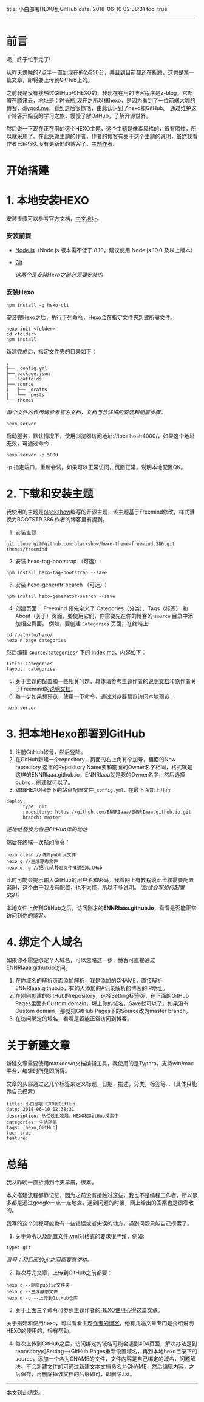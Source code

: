 title: 小白部署HEXO到GitHub
date: 2018-06-10 02:38:31
toc: true

----------
# 前言
呃，终于忙乎完了!

从昨天傍晚的7点半一直到现在的2点50分，并且到目前都还在折腾，这也是第一篇文章，即将要上传到GitHub上的。

之前我是没有接触过GitHub和HEXO的，我现在在用的博客程序是z-blog，它部署在腾讯云，地址是：[时光瓶](https:www.shiguangping.com),现在之所以搞hexo，是因为看到了一位前端大咖的博客，[diygod.me](https://diygod.me/)，看到之后很惊艳，由此认识到了hexo和GitHub。
通过维护这个博客开始我的学习之旅，慢慢了解GitHub，了解开源世界。  

然后说一下现在正在用的这个HEXO主题，这个主题是像素风格的，很有魔性，所以就采用了。在此感谢主题的作者，作者的博客有关于这个主题的说明，虽然我看作者已经很久没有更新他的博客了，[主题作者](http://blackshow.me/).

# 开始搭建
# 1. 本地安装HEXO
安装步骤可以参考官方文档，[中文地址](https://hexo.io/zh-cn/docs/ )。

### 安装前提

- [Node.js](http://nodejs.org/)（Node.js 版本需不低于 8.10，建议使用 Node.js 10.0 及以上版本）

- [Git](http://git-scm.com/)

  *这两个是安装Hexo之前必须要安装的*

### 安装Hexo

```shell
npm install -g hexo-cli
```

安装完Hexo之后，执行下列命令，Hexo会在指定文件夹新建所需文件。

```shell
hexo init <folder>
cd <folder>
npm install
```

新建完成后，指定文件夹的目录如下：

```
.
├── _config.yml
├── package.json
├── scaffolds
├── source
|   ├── _drafts
|   └── _posts
└── themes
```

*每个文件的作用请参考官方文档，文档包含详细的安装和配置步骤。*

```shell
hexo server
```

启动服务，默认情况下，使用浏览器访问地址://localhost:4000/，如果这个地址无效，可通过命令：

```shell
hexo server -p 5000
```

-p 指定端口，重新尝试。如果可以正常访问，页面正常，说明本地配置OK。

# 2. 下载和安装主题

我使用的主题是[blackshow](http://blackshow.me "blackshow")编写的开源主题，该主题基于Freemind修改，样式替换为BOOTSTR.386.作者的博客里有提到。  
1. 安装主题：  

```shell
git clone git@github.com:blackshow/hexo-theme-freemind.386.git themes/freemind
```

2. 安装 hexo-tag-bootstrap （可选）:  
```shell
npm install hexo-tag-bootstrap --save
```

3. 安装 hexo-generatr-search （可选）：  
```shell
npm install hexo-generator-search --save
```

4. 创建页面：
Freemind 预先定义了 Categories（分类）、Tags（标签） 和 About（关于）页面，要使用它们，你需要先在你的博客的 `source` 目录中添加相应页面。
例如，要创建 `Categories` 页面，在终端上:  

```shell
cd /path/to/hexo/
hexo n page categories
```



然后编辑 `source/categories/` 下的 index.md，内容如下：  

```
title: Categories
layout: categories
```



5. 关于主题的配置和一些相关问题，具体请参考主题作者的[说明文档](http://blackshow.me/2015/11/25/hexo-theme-freemind-386-readme-cn/ "说明")和原作者关于Freemind的[说明文档](http://www.hahack.com/codes/hexo-theme-freemind/ "说明文档")。  
6. 每一步如果想预览，使用一下命令，通过浏览器预览访问本地预览：
```shell
hexo server
```



# 3. 把本地Hexo部署到GitHub

1. 注册GitHub帐号，然后登陆。  
2. 在GitHub新建一个repository，页面的右上角有个加号，里面的New repository 
这里的Repository Name要和前面的Owner名字相同，格式就是这样的ENNRIaaa.github.io，ENNRIaaa就是我的Owner名字，然后选择public，创建就可以了。  
3. 编辑HEXO目录下的站点配置文件`_config.yml，`在最下面加上几行  
```
deploy:
      type: git
      repository: https://github.com/ENNRIaaa/ENNRIaaa.github.io.git
      branch: master
```

*把地址替换为自己GitHub库的地址*

然后在终端一次敲如命令：

```shell
hexo clean //清除public文件
hexo g //生成静态文件
hexo d -g //把html静态文件推送到GitHub
```



此时可能会提示输入GitHub的用户名和密码。我看网上有教程说此步骤需要配置SSH，这个由于我没有配置，也不太懂，所以不多说明。*（后续会写如何配置SSH）*

本地文件上传到GitHub之后，访问刚才的**ENNRIaaa.github.io**，看看是否能正常访问到你的博客。

# 4. 绑定个人域名

如果你不需要绑定个人域名，可以忽略这一步，博客可直接通过ENNRIaaa.github.io访问。  
1. 在你域名的解析页面添加解析，我是添加的CNAME，直接解析ENNRIaaa.github.io，有的人添加的A记录解析的博客的IP地址。  
2. 在刚刚创建的GitHub的repository，选择Setting标签页，在下面的GitHub Pages里面有Custom domain，填上你的域名，Save就可以了。如果没有Custom domain，那就把GitHub Pages下的Source改为master branch。  
3. 在访问绑定的域名，看看是否能正常访问到博客。

# 关于新建文章
新建文章需要使用markdown文档编辑工具，我使用的是Typora，支持win/mac平台，编辑时所见即所得。

文章的头部通过这几个标签来定义标题，日期，描述，分类，标签等...（具体只能靠自己摸索）

```
title: 小白部署HEXO到GitHub
date: 2018-06-10 02:38:31
description: 从傍晚到凌晨，HEXO和GitHub摸索中
categories: 生活随笔
tags: [hexo,GitHub]
toc: true
feature:
```




# 总结
我从昨晚一直折腾到今天早晨，很累。

本文搭建流程都靠记忆，因为之前没有接触过这些，我也不是编程工作者，所以很多都是通过google一点一点地查，遇到问题的时候，网上给出的答案也是很零散的。

我写的这个流程可能也有一些错误或者失误的地方，遇到问题只能自己摸索了。  

1. 关于命令以及配置文件.yml对格式的要求很严谨，例如:  

```
type: git
```

*冒号：和后面的git之间都要有空格。*

2. 每次写完文章，上传到GitHub之前都要：

```shell
hexo c --删除public文件夹
hexo g --生成静态文件
hexo d -g --上传到GitHub仓库
```



3. 关于上面三个命令可参照主题作者的[HEXO使用心得](http://blackshow.me/2015/11/30/hexo-cheats/)这篇文章。

  关于搭建和使用hexo，可以看看主题[作者的博客](http://blackshow.me)，他有几遍文章专门是介绍说明HEXO的使用的，很有帮助。

4. 每次上传到GitHub之后，访问绑定的域名可能会遇到404页面，解决办法是到repository的Setting-->GitHub Pages重新设置域名，再到本地hexo目录下的source，添加一个名为CNAME的文件，文件内容是自己绑定的域名，问题解决。不会新建文件的可通过新建文本文档命名为CNAME，然后编辑内容，之后保存，再删除掉该文档的后缀即可，即删除.txt。

---
本文到此结束。
